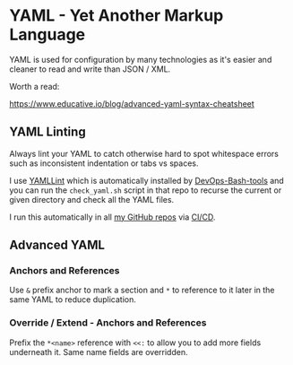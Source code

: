 # YAML - Yet Another Markup Language

YAML is used for configuration by many technologies as it's easier and cleaner to read and write than JSON / XML.

Worth a read:

https://www.educative.io/blog/advanced-yaml-syntax-cheatsheet

## YAML Linting

Always lint your YAML to catch otherwise hard to spot whitespace errors such as inconsistent indentation or tabs vs spaces.

I use [YAMLLint](https://github.com/adrienverge/yamllint) which is automatically installed by [DevOps-Bash-tools](devops-bash-tools.md)
and you can run the `check_yaml.sh` script in that repo to recurse the current or given directory and check all the YAML files.

I run this automatically in all [my GitHub repos](https://github.com/HariSekhon) via [CI/CD](ci-cd.md).

## Advanced YAML

### Anchors and References

Use `&` prefix anchor to mark a section and `*` to reference to it later in the same YAML to reduce duplication.



### Override / Extend - Anchors and References

Prefix the `*<name>` reference with `<<:` to allow you to add more fields underneath it. Same name fields are overridden.
